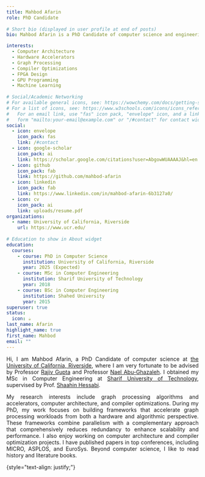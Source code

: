 ```yaml
---
title: Mahbod Afarin
role: PhD Candidate
  
# Short bio (displayed in user profile at end of posts)
bio: Mahbod Afarin is a PhD Candidate of computer science and engineering at the University of California Riverside advised by Professor Rajiv Gupta and Professor Nael Abu-Ghazaleh. His research interests include Computer Architecture, Compiler Optimization, and Graph Processing Hardware and Accelerators.

interests:
  - Computer Architecture
  - Hardware Accelerators
  - Graph Processing 
  - Compiler Optimizations
  - FPGA Design
  - GPU Programming
  - Machine Learning
  
# Social/Academic Networking
# For available general icons, see: https://wowchemy.com/docs/getting-started/page-builder/#icons
# For a list of icons, see: https://www.w3schools.com/icons/icons_reference.asp
#   For an email link, use "fas" icon pack, "envelope" icon, and a link in the
#   form "mailto:your-email@example.com" or "/#contact" for contact widget.
social:
  - icon: envelope
    icon_pack: fas
    link: /#contact
  - icon: google-scholar
    icon_pack: ai
    link: https://scholar.google.com/citations?user=AbgowWUAAAAJ&hl=en
  - icon: github
    icon_pack: fab
    link: https://github.com/mahbod-afarin
  - icon: linkedin
    icon_pack: fab
    link: https://www.linkedin.com/in/mahbod-afarin-6b3127a0/
  - icon: cv
    icon_pack: ai
    link: uploads/resume.pdf
organizations:
  - name: University of California, Riverside
    url: https://www.ucr.edu/
    
# Education to show in About widget
education:
  courses:
    - course: PhD in Computer Science
      institution: University of California, Riverside
      year: 2025 (Expected)
    - course: MSc in Computer Engineering
      institution: Sharif University of Technology
      year: 2018
    - course: BSc in Computer Engineering
      institution: Shahed University
      year: 2015
superuser: true
status:
  icon: ☕️
last_name: Afarin
highlight_name: true
first_name: Mahbod
email: ""
---
```


<div style="text-align: justify;">

Hi, I am Mahbod Afarin, a PhD Candidate of computer science at [the University of California, Riverside](https://www1.cs.ucr.edu/), where I am very fortunate to be advised by Professor [Rajiv Gupta](http://www.cs.ucr.edu/~gupta/) and Professor [Nael Abu-Ghazaleh](https://www.cs.ucr.edu/~nael/). I obtained my MSc in Computer Engineering at [Sharif University of Technology](https://en.sharif.edu/), supervised by Prof. [Shaahin Hessabi](https://sharif.edu/~hessabi/). 

My research interests include graph processing algorithms and accelerators, computer architecture, and compiler optimizations. During my PhD, my work focuses on building frameworks that accelerate graph processing workloads from both a hardware and algorithmic perspective. These frameworks combine parallelism with a complementary approach that comprehensively reduces redundancy to enhance scalability and performance. I also enjoy working on computer architecture and compiler optimization projects. I have published papers in top conferences, including MICRO, ASPLOS, and EuroSys. Beyond computer science, I like to read history and literature books.

<!-- During my PhD, I am working on the [GRASP](http://grasp.cs.ucr.edu/) project in the Computer Architecture and Programming Systems (GRASP) Lab.
 -->

 <!-- {{< icon name="graduation-cap" pack="fas" >}} {{< staticref "phd_thesis/" "newtab" >}} PhD Thesis {{< /staticref >}}|
 {{< icon name="book-reader" pack="fas" >}} {{< staticref "uploads/research_statement.pdf" "newtab" >}} Research Statement {{< /staticref >}} |
{{< icon name="adversal" pack="fab" >}} {{< staticref "https://instant.1point3acres.com/thread/890304" "newtab" >}} 招生 {{< /staticref >}} | -->

{style="text-align: justify;"}
